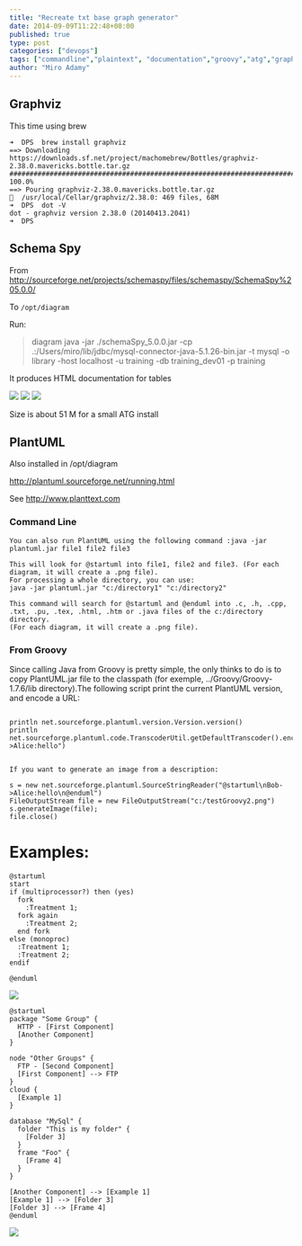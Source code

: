 ```yaml
---
title: "Recreate txt base graph generator"
date: 2014-09-09T11:22:48+08:00
published: true
type: post
categories: ["devops"]
tags: ["commandline","plaintext", "documentation","groovy","atg","graphviz"]
author: "Miro Adamy"
---
```



## Graphviz
This time using brew

```
➜  DPS  brew install graphviz
==> Downloading https://downloads.sf.net/project/machomebrew/Bottles/graphviz-2.38.0.mavericks.bottle.tar.gz
######################################################################## 100.0%
==> Pouring graphviz-2.38.0.mavericks.bottle.tar.gz
🍺  /usr/local/Cellar/graphviz/2.38.0: 469 files, 68M
➜  DPS  dot -V
dot - graphviz version 2.38.0 (20140413.2041)
➜  DPS
```

## Schema Spy
From <http://sourceforge.net/projects/schemaspy/files/schemaspy/SchemaSpy%205.0.0/>

To `/opt/diagram`

Run: 

> diagram  java -jar ./schemaSpy_5.0.0.jar -cp .:/Users/miro/lib/jdbc/mysql-connector-java-5.1.26-bin.jar -t mysql -o library -host localhost -u training -db training_dev01 -p training

It produces HTML documentation for tables

![](/images/graph-1.jpeg)
![](/images/graph-2.jpeg)
![](/images/graph-3.jpeg)


Size is about 51 M for a small ATG install

## PlantUML

Also installed in /opt/diagram

<http://plantuml.sourceforge.net/running.html>

See <http://www.planttext.com>

### Command Line
```
You can also run PlantUML using the following command :java -jar plantuml.jar file1 file2 file3
 
This will look for @startuml into file1, file2 and file3. (For each diagram, it will create a .png file).
For processing a whole directory, you can use:
java -jar plantuml.jar "c:/directory1" "c:/directory2"
 
This command will search for @startuml and @enduml into .c, .h, .cpp, .txt, .pu, .tex, .html, .htm or .java files of the c:/directory directory. 
(For each diagram, it will create a .png file).
```

### From Groovy

Since calling Java from Groovy is pretty simple, the only thinks to do is to copy PlantUML.jar file to the classpath (for exemple, ../Groovy/Groovy-1.7.6/lib directory).The following script print the current PlantUML version, and encode a URL:
 
```
 
println net.sourceforge.plantuml.version.Version.version() 
println net.sourceforge.plantuml.code.TranscoderUtil.getDefaultTranscoder().encode("Bob->Alice:hello")
 
 
If you want to generate an image from a description:

s = new net.sourceforge.plantuml.SourceStringReader("@startuml\nBob->Alice:hello\n@enduml")
FileOutputStream file = new FileOutputStream("c:/testGroovy2.png")
s.generateImage(file);
file.close()
```

# Examples:

```
@startuml
start
if (multiprocessor?) then (yes)
  fork
    :Treatment 1;
  fork again
    :Treatment 2;
  end fork
else (monoproc)
  :Treatment 1;
  :Treatment 2;
endif
 
@enduml
```

![](/images/graph-4.png)

```
@startuml
package "Some Group" {
  HTTP - [First Component]
  [Another Component]
}
  
node "Other Groups" {
  FTP - [Second Component]
  [First Component] --> FTP
}
cloud {
  [Example 1]
}
 
database "MySql" {
  folder "This is my folder" {
    [Folder 3]
  }
  frame "Foo" {
    [Frame 4]
  }
}
 
[Another Component] --> [Example 1]
[Example 1] --> [Folder 3]
[Folder 3] --> [Frame 4]
@enduml
```

![](/images/graph-5.png)

